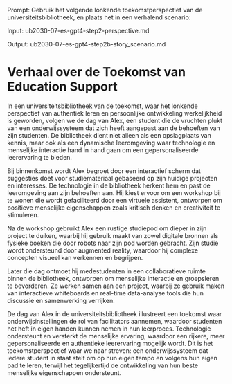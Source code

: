 Prompt: Gebruik het volgende lonkende toekomstperspectief van de universiteitsbibliotheek, en plaats het in een verhalend scenario:

Input: ub2030-07-es-gpt4-step2-perspective.md

Output: ub2030-07-es-gpt4-step2b-story_scenario.md

# Verhaal over de Toekomst van Education Support

In een universiteitsbibliotheek van de toekomst, waar het lonkende perspectief van authentiek leren en persoonlijke ontwikkeling werkelijkheid is geworden, volgen we de dag van Alex, een student die de vruchten plukt van een onderwijssysteem dat zich heeft aangepast aan de behoeften van zijn studenten. De bibliotheek dient niet alleen als een opslagplaats van kennis, maar ook als een dynamische leeromgeving waar technologie en menselijke interactie hand in hand gaan om een gepersonaliseerde leerervaring te bieden.

Bij binnenkomst wordt Alex begroet door een interactief scherm dat suggesties doet voor studiemateriaal gebaseerd op zijn huidige projecten en interesses. De technologie in de bibliotheek herkent hem en past de leeromgeving aan zijn behoeften aan. Hij kiest ervoor om een workshop bij te wonen die wordt gefaciliteerd door een virtuele assistent, ontworpen om positieve menselijke eigenschappen zoals kritisch denken en creativiteit te stimuleren.

Na de workshop gebruikt Alex een rustige studiepod om dieper in zijn project te duiken, waarbij hij gebruik maakt van zowel digitale bronnen als fysieke boeken die door robots naar zijn pod worden gebracht. Zijn studie wordt ondersteund door augmented reality, waardoor hij complexe concepten visueel kan verkennen en begrijpen.

Later die dag ontmoet hij medestudenten in een collaboratieve ruimte binnen de bibliotheek, ontworpen om menselijke interactie en groepsleren te bevorderen. Ze werken samen aan een project, waarbij ze gebruik maken van interactieve whiteboards en real-time data-analyse tools die hun discussie en samenwerking verrijken.

De dag van Alex in de universiteitsbibliotheek illustreert een toekomst waar onderwijsinstellingen de rol van facilitators aannemen, waardoor studenten het heft in eigen handen kunnen nemen in hun leerproces. Technologie ondersteunt en versterkt de menselijke ervaring, waardoor een rijkere, meer gepersonaliseerde en authentieke leerervaring mogelijk wordt. Dit is het toekomstperspectief waar we naar streven: een onderwijssysteem dat iedere student in staat stelt om op hun eigen tempo en volgens hun eigen pad te leren, terwijl het tegelijkertijd de ontwikkeling van hun beste menselijke eigenschappen ondersteunt.